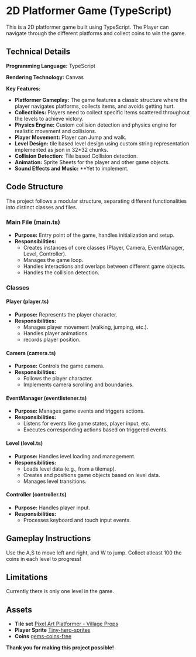 
# 2D Platformer Game (TypeScript)

This is a 2D platformer game built using TypeScript. The Player can navigate through the different platforms  and collect coins to win the game.

## Technical Details

**Programming Language:** TypeScript

**Rendering Technology:** Canvas

**Key Features:**

* **Platformer Gameplay:** The game features a classic structure where the player navigates platforms, collects items, and avoids getting hurt.
* **Collectibles:** Players need to collect specific items scattered throughout the levels to achieve victory.
* **Physics Engine:** Custom collision detection and physics engine for realistic movement and collisions.
* **Player Movement:** Player can Jump and walk.
* **Level Design:** tile based level design using custom string representation implemented as json in 32*32 chunks.
* **Collision Detection:** Tile based Collision detection.
* **Animation:** Sprite Sheets for the player and other game objects.
* **Sound Effects and Music:** \*\*Yet to implement.

## Code Structure
The project follows a modular structure, separating different functionalities into distinct classes and files.

### Main File (main.ts)

- **Purpose:** Entry point of the game, handles initialization and setup.
- **Responsibilities:**
  - Creates instances of core classes (Player, Camera, EventManager, Level, Controller).
  - Manages the game loop.
  - Handles interactions and overlaps between different game objects.
  - Handles the collision detection.

### Classes

#### Player (player.ts)

- **Purpose:** Represents the player character.
- **Responsibilities:**
  - Manages player movement (walking, jumping, etc.).
  - Handles player animations.
  - records player position.

#### Camera (camera.ts)

- **Purpose:** Controls the game camera.
- **Responsibilities:**
  - Follows the player character.
  - Implements camera scrolling and boundaries.

#### EventManager (eventlistener.ts)

- **Purpose:** Manages game events and triggers actions.
- **Responsibilities:**
  - Listens for events like game states, player input, etc.
  - Executes corresponding actions based on triggered events.

#### Level (level.ts)

- **Purpose:** Handles level loading and management.
- **Responsibilities:**
  - Loads level data (e.g., from a tilemap).
  - Creates and positions game objects based on level data.
  - Manages level transitions.

#### Controller (controller.ts)

- **Purpose:** Handles player input.
- **Responsibilities:**
  - Processes keyboard and touch input events.


## Gameplay Instructions

Use the A,S to move left and right, and W to jump. Collect atleast 100 the coins in each level to progress!


## Limitations
Currently there is only one level in the game.

## Assets


* **Tile set**  [Pixel Art Platformer - Village Props](https://cainos.itch.io/pixel-art-platformer-village-props)
* **Player Sprite** [Tiny-hero-sprites](https://free-game-assets.itch.io/free-tiny-hero-sprites-pixel-art)
* **Coins** [gems-coins-free](https://laredgames.itch.io/gems-coins-free)


**Thank you for making this project possible!**

